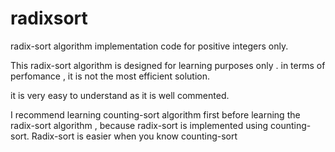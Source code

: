 # radixsort
radix-sort algorithm implementation code for positive integers only.

This radix-sort algorithm is designed for learning purposes only . in terms of perfomance , it is not the most efficient solution.

it is very easy to understand as it is well commented. 

I recommend learning counting-sort algorithm first before learning the radix-sort algorithm , because radix-sort is implemented using counting-sort. Radix-sort is easier when you know counting-sort
